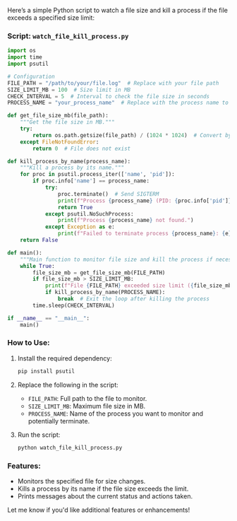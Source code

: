 Here’s a simple Python script to watch a file size and kill a process if the file exceeds a specified size limit:

### Script: `watch_file_kill_process.py`

```python
import os
import time
import psutil

# Configuration
FILE_PATH = "/path/to/your/file.log"  # Replace with your file path
SIZE_LIMIT_MB = 100  # Size limit in MB
CHECK_INTERVAL = 5  # Interval to check the file size in seconds
PROCESS_NAME = "your_process_name"  # Replace with the process name to monitor

def get_file_size_mb(file_path):
    """Get the file size in MB."""
    try:
        return os.path.getsize(file_path) / (1024 * 1024)  # Convert bytes to MB
    except FileNotFoundError:
        return 0  # File does not exist

def kill_process_by_name(process_name):
    """Kill a process by its name."""
    for proc in psutil.process_iter(['name', 'pid']):
        if proc.info['name'] == process_name:
            try:
                proc.terminate()  # Send SIGTERM
                print(f"Process {process_name} (PID: {proc.info['pid']}) terminated.")
                return True
            except psutil.NoSuchProcess:
                print(f"Process {process_name} not found.")
            except Exception as e:
                print(f"Failed to terminate process {process_name}: {e}")
    return False

def main():
    """Main function to monitor file size and kill the process if necessary."""
    while True:
        file_size_mb = get_file_size_mb(FILE_PATH)
        if file_size_mb > SIZE_LIMIT_MB:
            print(f"File {FILE_PATH} exceeded size limit ({file_size_mb:.2f} MB > {SIZE_LIMIT_MB} MB).")
            if kill_process_by_name(PROCESS_NAME):
                break  # Exit the loop after killing the process
        time.sleep(CHECK_INTERVAL)

if __name__ == "__main__":
    main()
```

### How to Use:
1. Install the required dependency:
   ```bash
   pip install psutil
   ```

2. Replace the following in the script:
   - `FILE_PATH`: Full path to the file to monitor.
   - `SIZE_LIMIT_MB`: Maximum file size in MB.
   - `PROCESS_NAME`: Name of the process you want to monitor and potentially terminate.

3. Run the script:
   ```bash
   python watch_file_kill_process.py
   ```

### Features:
- Monitors the specified file for size changes.
- Kills a process by its name if the file size exceeds the limit.
- Prints messages about the current status and actions taken.

Let me know if you'd like additional features or enhancements!